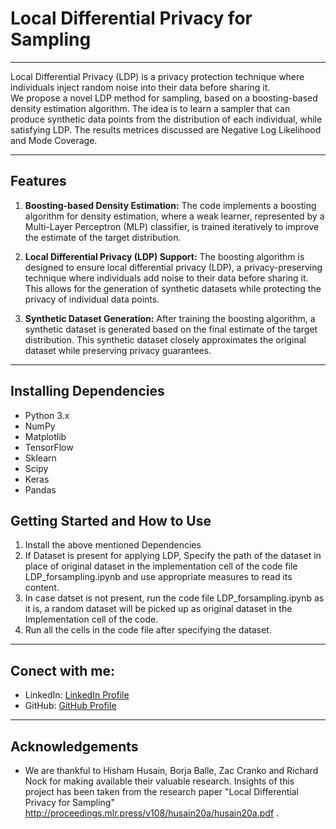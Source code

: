 # Local Differential Privacy for Sampling

---

Local Differential Privacy (LDP) is a privacy protection technique where individuals inject random noise into their data before sharing it.</br>
We propose a novel LDP method for sampling, based on a boosting-based density estimation algorithm. The idea is to learn a sampler that can produce synthetic data points from the distribution of each individual, while satisfying LDP. The results metrices discussed are Negative Log Likelihood and Mode Coverage.

---

## Features

1. **Boosting-based Density Estimation:** The code implements a boosting algorithm for density estimation, where a weak learner, represented by a Multi-Layer Perceptron (MLP) classifier, is trained iteratively to improve the estimate of the target distribution.
   
2. **Local Differential Privacy (LDP) Support:** The boosting algorithm is designed to ensure local differential privacy (LDP), a privacy-preserving technique where individuals add noise to their data before sharing it. This allows for the generation of synthetic datasets while protecting the privacy of individual data points.
   
3. **Synthetic Dataset Generation:** After training the boosting algorithm, a synthetic dataset is generated based on the final estimate of the target distribution. This synthetic dataset closely approximates the original dataset while preserving privacy guarantees.


---

## Installing Dependencies

- Python 3.x
- NumPy
- Matplotlib
- TensorFlow
- Sklearn
- Scipy
- Keras
- Pandas

## Getting Started and How to Use

1. Install the above mentioned Dependencies
2. If Dataset is present for applying LDP, Specify the path of the dataset in place of original dataset in the implementation cell of the code file LDP_forsampling.ipynb and use appropriate measures to read its content.
3. In case datset is not present, run the code file LDP_forsampling.ipynb as it is, a random dataset will be picked up as original dataset in the Implementation cell of the code.
4. Run all the cells in the code file after specifying the dataset.

---

## Conect with me:
- LinkedIn: [LinkedIn Profile]( https://www.linkedin.com/in/krish-khadria-034401271/)
- GitHub: [GitHub Profile](https://github.com/krish-sky1ark)

---

## Acknowledgements

- We are thankful to Hisham Husain, Borja Balle, Zac Cranko and  Richard Nock for making available their valuable research. Insights of this project has been taken from the research paper "Local Differential Privacy for Sampling" http://proceedings.mlr.press/v108/husain20a/husain20a.pdf .
